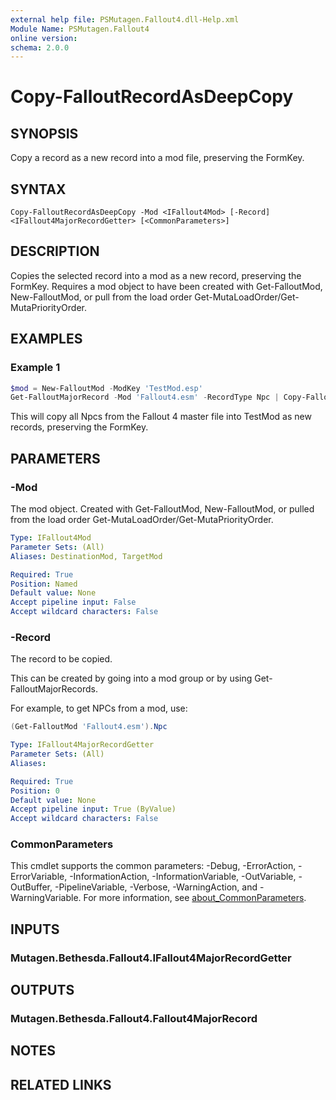 ```yaml
---
external help file: PSMutagen.Fallout4.dll-Help.xml
Module Name: PSMutagen.Fallout4
online version:
schema: 2.0.0
---
```


# Copy-FalloutRecordAsDeepCopy

## SYNOPSIS
Copy a record as a new record into a mod file, preserving the FormKey.

## SYNTAX

```
Copy-FalloutRecordAsDeepCopy -Mod <IFallout4Mod> [-Record] <IFallout4MajorRecordGetter> [<CommonParameters>]
```

## DESCRIPTION
Copies the selected record into a mod as a new record, preserving the FormKey. Requires a mod object to have been created with Get-FalloutMod, New-FalloutMod, or pull from the load order Get-MutaLoadOrder/Get-MutaPriorityOrder.

## EXAMPLES

### Example 1
```powershell
$mod = New-FalloutMod -ModKey 'TestMod.esp'
Get-FalloutMajorRecord -Mod 'Fallout4.esm' -RecordType Npc | Copy-FalloutRecordAsDeepCopy -Mod $mod
```

This will copy all Npcs from the Fallout 4 master file into TestMod as new records, preserving the FormKey.

## PARAMETERS

### -Mod
The mod object. Created with Get-FalloutMod, New-FalloutMod, or pulled from the load order Get-MutaLoadOrder/Get-MutaPriorityOrder.

```yaml
Type: IFallout4Mod
Parameter Sets: (All)
Aliases: DestinationMod, TargetMod

Required: True
Position: Named
Default value: None
Accept pipeline input: False
Accept wildcard characters: False
```

### -Record
The record to be copied.

This can be created by going into a mod group or by using Get-FalloutMajorRecords.

For example, to get NPCs from a mod, use:

```powershell
(Get-FalloutMod 'Fallout4.esm').Npc
```

```yaml
Type: IFallout4MajorRecordGetter
Parameter Sets: (All)
Aliases:

Required: True
Position: 0
Default value: None
Accept pipeline input: True (ByValue)
Accept wildcard characters: False
```

### CommonParameters
This cmdlet supports the common parameters: -Debug, -ErrorAction, -ErrorVariable, -InformationAction, -InformationVariable, -OutVariable, -OutBuffer, -PipelineVariable, -Verbose, -WarningAction, and -WarningVariable. For more information, see [about_CommonParameters](http://go.microsoft.com/fwlink/?LinkID=113216).

## INPUTS

### Mutagen.Bethesda.Fallout4.IFallout4MajorRecordGetter

## OUTPUTS

### Mutagen.Bethesda.Fallout4.Fallout4MajorRecord

## NOTES

## RELATED LINKS
